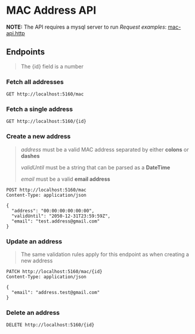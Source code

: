 # MAC Address API

**NOTE:** The API requires a mysql server to run
_Request examples_: [mac-api.http](./mac-api.http)

## Endpoints

> The {id} field is a number

### Fetch all addresses

```http
GET http://localhost:5160/mac
```

### Fetch a single address

```http
GET http://localhost:5160/{id}
```

### Create a new address

> _address_ must be a valid MAC address separated by either **colons** or **dashes**
>
> _validUntil_ must be a string that can be parsed as a **DateTime**
>
> _email_ must be a valid **email address**

```http
POST http://localhost:5160/mac
Content-Type: application/json

{
  "address": "00:00:00:00:00:00",
  "validUntil": "2050-12-31T23:59:59Z",
  "email": "test.address@gmail.com"
}
```

### Update an address

> The same validation rules apply for this endpoint as when creating a new address

```http
PATCH http://localhost:5160/mac/{id}
Content-Type: application/json

{
  "email": "address.test@gmail.com"
}
```

### Delete an address

```http
DELETE http://localhost:5160/{id}
```
